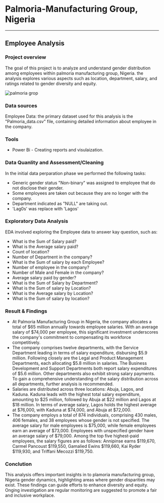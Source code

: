 # Palmoria-Manufacturing Group, Nigeria 
---
## Employee Analysis 

### Project overview 

The goal of this project is to analyze and understand gender distribution among employees within palmoria manufacturing group, Nigeria. the analysis explores various aspects such as location, department, salary, and ratings related to gender diversity and equity.

![palmoria grop](https://github.com/user-attachments/assets/c32486fe-4988-4050-867d-a4149b7aa3a6)

### Data sources 

Employee Data: the primary dataset used for this analysis is the "Palmoria_data.csv" file, containing detailed information about employee in the company.

### Tools

- Power Bi - Creating reports and visulaization.

### Data Quanlity and Assessment/Cleaning 

In the initial data perparation phase we performed the following tasks:

- Generic gender status "Non-binary" was assigned to employee that do not disclose their gender. 
- Some employees are taken out because they are no longer with the company.
- Department indicated as "NULL" are taking out.
- 'Lag0s' was replace with 'Lagos'

### Exploratory Data Analysis 

EDA involved exploring the Employee data to answer kay question, such as:

- What is the Sum of Salary paid?
- What is the Average salary paid?
- Count of location?
- Number of Departnent in the company? 
- What is the Sum of salary by each Employee?
- Number of employee in the company?
- Number of Male and Female in the company?
- Average salary paid by gender?
- What is the Sum of Salary by Department?
- What is the Sum of salary by Location?
- What is the Average salary by Location?
- What is the Sum of salary by location?
   
### Result & Findings

- At Palmoria Manufacturing Group in Nigeria, the company allocates a total of $65 million annually towards employee salaries. With an average salary of $74,000 per employee, this significant investment underscores the company's commitment to compensating its workforce competitively.
- The company comprises twelve departments, with the Service Department leading in terms of salary expenditure, disbursing $5.9 million. Following closely are the Legal and Product Management Departments, each allocating $5.8 million in salaries. The Business Development and Support Departments both report salary expenditures of $5.6 million. Other departments also exhibit strong salary payments. To gain a comprehensive understanding of the salary distribution across all departments, further analysis is recommended.
- Salaries are distributed across three locations: Abuja, Lagos, and Kaduna. Kaduna leads with the highest total salary expenditure, amounting to $25 million, followed by Abuja at $22 million and Lagos at $18 million. In terms of average salary, Lagos holds the highest average at $76,000, with Kaduna at $74,000, and Abuja at $72,000.
- The company employs a total of 874 individuals, comprising 430 males, 406 females, and 38 employees whose gender is not specified. The average salary for male employees is $75,000, while female employees earn an average of $73,000. Employees with unspecified gender have an average salary of $79,000. Among the top five highest-paid employees, the salary figures are as follows: Annipinse earns $119,670, Carmel Pancoust $119,550, Gamalied Ewins $119,660, Kai Ryder $119,930, and Triffani Mecozzi $119,750.
  
### Conclution 

This analysis offers important insights in to plamoria manufacturing group, Nigeria gender dynamics, highlighting areas where gender disparities may exist. These findings can guide efforts to enhance diversity and equity. Onging investigation are regular monitoring are suggested to promote a fair and inclusive workplace.  



 







 





  
